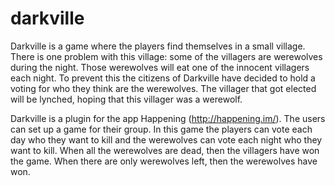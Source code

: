 # darkville
Darkville is a game where the players find themselves in a small village.
There is one problem with this village: some of the villagers are werewolves during the night.
Those werewolves will eat one of the innocent villagers each night.
To prevent this the citizens of Darkville have decided to hold a voting for
who they think are the werewolves.
The villager that got elected will be lynched, hoping that this villager was a werewolf.

Darkville is a plugin for the app Happening (http://happening.im/).
The users can set up a game for their group.
In this game the players can vote each day who they want to kill and the
werewolves can vote each night who they want to kill.
When all the werewolves are dead, then the villagers have won the game.
When there are only werewolves left, then the werewolves have won.
